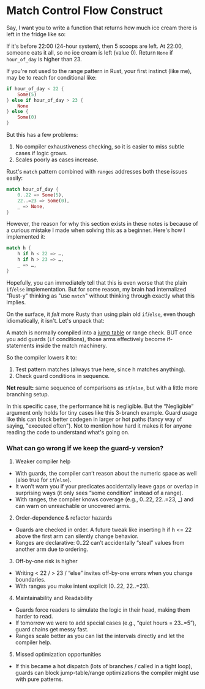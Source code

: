 # Match Control Flow Construct

Say, I want you to write a function that returns how much ice cream there is left in the fridge like so:

If it's before 22:00 (24-hour system), then 5 scoops are left.
At 22:00, someone eats it all, so no ice cream is left (value 0).
Return `None` if `hour_of_day` is higher than 23.

If you're not used to the range pattern in Rust, your first instinct (like me), may be to reach for conditional like:

```rust
if hour_of_day < 22 {
    Some(5)
} else if hour_of_day > 23 {
    None
} else {
    Some(0)
}
```

But this has a few problems:

1. No compiler exhaustiveness checking, so it is easier to miss subtle cases if logic grows.
2. Scales poorly as cases increase.

Rust's `match` pattern combined with `ranges` addresses both these issues easily:

```rust
match hour_of_day {
    0..22 => Some(5),
    22..=23 => Some(0),
    _ => None,
}
```

However, the reason for why this section exists in these notes is because of a curious mistake I made when solving this as a beginner. Here's how I implemented it:

```rust
match h {
    h if h < 22 => …,
    h if h > 23 => …,
    _ => …,
}
```

Hopefully, you can immediately tell that this is even worse that the plain `if`/`else` implementation. But for some reason, my brain had internalized "Rust-y" thinking as "use `match`" without thinking through exactly what this implies.

On the surface, it _felt_ more Rusty than using plain old `if`/`else`, even though idiomatically, it isn't. Let's unpack that:

A match is normally compiled into a [jump table](https://en.wikipedia.org/wiki/Branch_table) or range check. BUT once you add guards (`if` conditions), those arms effectively become if-statements inside the match machinery.

So the compiler lowers it to:

1. Test pattern matches (always true here, since h matches anything).
2. Check guard conditions in sequence.

**Net result:** same sequence of comparisons as `if`/`else`, but with a little more branching setup.

In this specific case, the performance hit is negligible. But the “Negligible” argument only holds for tiny cases like this 3-branch example. Guard usage like this can block better codegen in larger or hot paths (fancy way of saying, "executed often"). Not to mention how hard it makes it for anyone reading the code to understand what's going on.

### What can go wrong if we keep the guard-y version?

1. Weaker compiler help

- With guards, the compiler can’t reason about the numeric space as well (also true for `if`/`else`).
- It won’t warn you if your predicates accidentally leave gaps or overlap in surprising ways (it only sees “some condition” instead of a range).
- With ranges, the compiler knows coverage (e.g., 0..22, 22..=23, \_) and can warn on unreachable or uncovered arms.

2. Order-dependence & refactor hazards

- Guards are checked in order. A future tweak like inserting h if h <= 22 above the first arm can silently change behavior.
- Ranges are declarative: 0..22 can’t accidentally “steal” values from another arm due to ordering.

3. Off-by-one risk is higher

- Writing < 22 / > 23 / “else” invites off-by-one errors when you change boundaries.
- With ranges you make intent explicit (0..22, 22..=23).

4. Maintainability and Readability

- Guards force readers to simulate the logic in their head, making them harder to read.
- If tomorrow we were to add special cases (e.g., “quiet hours = 23..=5”), guard chains get messy fast.
- Ranges scale better as you can list the intervals directly and let the compiler help.

5. Missed optimization opportunities

- If this became a hot dispatch (lots of branches / called in a tight loop), guards can block jump-table/range optimizations the compiler might use with pure patterns.
